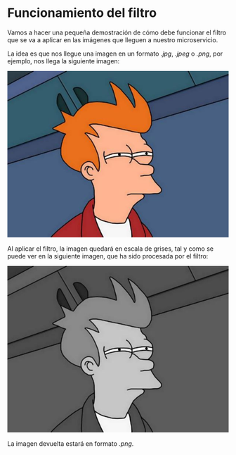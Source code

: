 # Funcionamiento del filtro

Vamos a hacer una pequeña demostración de cómo debe funcionar el filtro que
se va a aplicar en las imágenes que lleguen a nuestro microservicio.

La idea es que nos llegue una imagen en un formato *.jpg*, *.jpeg* o *.png*, por
ejemplo, nos llega la siguiente imagen:

![Imagen de Fry](img/fry.jpg)

Al aplicar el filtro, la imagen quedará en escala de grises, tal y como se puede
ver en la siguiente imagen, que ha sido procesada por el filtro:

![Imagen procesada](img/procesado.png)

La imagen devuelta estará en formato *.png*.
